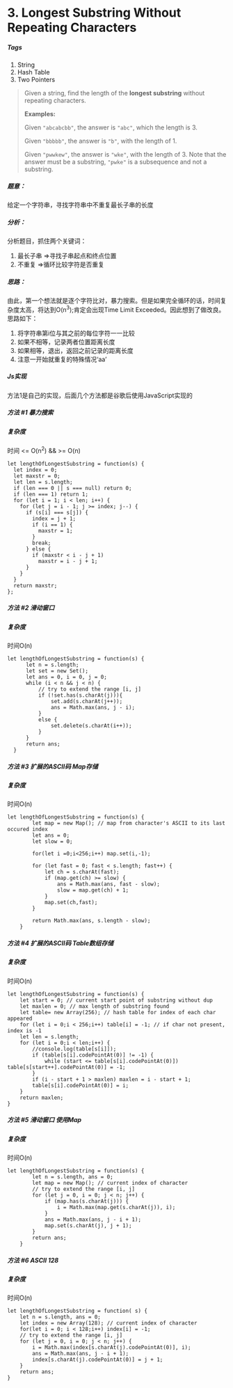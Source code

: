 # 3. Longest Substring Without Repeating Characters
##### Tags
1. String
2. Hash Table
3. Two Pointers

>Given a string, find the length of the <strong>longest substring</strong> without repeating characters.
>
><strong>Examples:</strong>
>
>Given `"abcabcbb"`, the answer is `"abc"`, which the length is 3.
>
>Given `"bbbbb"`, the answer is `"b"`, with the length of 1.
>
>Given `"pwwkew"`, the answer is `"wke"`, with the length of 3. Note that the answer must be a substring, `"pwke"` is a subsequence and not a substring.

##### 题意：
给定一个字符串，寻找字符串中不重复最长子串的长度

##### 分析：
分析题目，抓住两个关键词：
1. 最长子串 =>寻找子串起点和终点位置
2. 不重复 =>循环比较字符是否重复

##### 思路：
由此，第一个想法就是逐个字符比对，暴力搜索。但是如果完全循环的话，时间复杂度太高，将达到O(n<sup>3</sup>);肯定会出现Time Limit Exceeded。因此想到了做改良。思路如下：
1. 将字符串第i位与其之前的每位字符一一比较
2. 如果不相等，记录两者位置距离长度
3. 如果相等，退出，返回之前记录的距离长度
4. 注意一开始就重复的特殊情况‘aa’

##### Js实现
方法1是自己的实现，后面几个方法都是谷歌后使用JavaScript实现的

##### 方法 #1 暴力搜索
##### 复杂度
 时间 <= O(n<sup>2</sup>) && >= O(n)
 
```
let lengthOfLongestSubstring = function(s) {
  let index = 0;
  let maxstr = 0;
  let len = s.length;
  if (len === 0 || s === null) return 0;
  if (len === 1) return 1;
  for (let i = 1; i < len; i++) {
    for (let j = i - 1; j >= index; j--) {
      if (s[i] === s[j]) {
        index = j + 1;
        if (i == 1) {
          maxstr = 1;
        }
        break;
      } else {
        if (maxstr < i - j + 1)
          maxstr = i - j + 1;
      }
    }
  }
  return maxstr;
};
```

##### 方法 #2 滑动窗口
##### 复杂度
时间O(n)

```
let lengthOfLongestSubstring = function(s) {
      let n = s.length;
      let set = new Set();
      let ans = 0, i = 0, j = 0;
      while (i < n && j < n) {
          // try to extend the range [i, j]
          if (!set.has(s.charAt(j))){
              set.add(s.charAt(j++));
              ans = Math.max(ans, j - i);
          }
          else {
              set.delete(s.charAt(i++));
          }
      }
      return ans;
  }
```

##### 方法 #3 扩展的ASCII码 Map存储
##### 复杂度
时间O(n)

```
let lengthOfLongestSubstring = function(s) {
        let map = new Map(); // map from character's ASCII to its last occured index
        let ans = 0;
        let slow = 0;

        for(let i =0;i<256;i++) map.set(i,-1);

        for (let fast = 0; fast < s.length; fast++) {
            let ch = s.charAt(fast);
            if (map.get(ch) >= slow) {
                ans = Math.max(ans, fast - slow);
                slow = map.get(ch) + 1;
            }
            map.set(ch,fast);
        }

        return Math.max(ans, s.length - slow);
    }
```

##### 方法 #4 扩展的ASCII码 Table数组存储
##### 复杂度
时间O(n)
```
let lengthOfLongestSubstring = function(s) {
    let start = 0; // current start point of substring without dup  
    let maxlen = 0; // max length of substring found  
    let table= new Array(256); // hash table for index of each char appeared  
    for (let i = 0;i < 256;i++) table[i] = -1; // if char not present, index is -1  
    let len = s.length;  
    for (let i = 0;i < len;i++) {  
        //console.log(table[s[i]]);
        if (table[s[i].codePointAt(0)] != -1) {  
            while (start <= table[s[i].codePointAt(0)]) table[s[start++].codePointAt(0)] = -1;  
        }  
        if (i - start + 1 > maxlen) maxlen = i - start + 1;  
        table[s[i].codePointAt(0)] = i;  
    }  
    return maxlen;  
}
```

##### 方法 #5 滑动窗口 使用Map
##### 复杂度
时间O(n)

```
let lengthOfLongestSubstring = function(s) {
        let n = s.length, ans = 0;
        let map = new Map(); // current index of character
        // try to extend the range [i, j]
        for (let j = 0, i = 0; j < n; j++) {
            if (map.has(s.charAt(j))) {
                i = Math.max(map.get(s.charAt(j)), i);
            }
            ans = Math.max(ans, j - i + 1);
            map.set(s.charAt(j), j + 1);
        }
        return ans;
    }

```

##### 方法 #6 ASCII 128
##### 复杂度
时间O(n)

```
let lengthOfLongestSubstring = function( s) {
    let n = s.length, ans = 0;
    let index = new Array(128); // current index of character
    for(let i = 0; i < 128;i++) index[i] = -1;
    // try to extend the range [i, j]
    for (let j = 0, i = 0; j < n; j++) {
        i = Math.max(index[s.charAt(j).codePointAt(0)], i);
        ans = Math.max(ans, j - i + 1);
        index[s.charAt(j).codePointAt(0)] = j + 1;
    }
    return ans;
}
```




